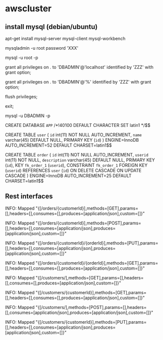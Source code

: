 # awscluster


install mysql (debian/ubuntu)
-----------------------------
apt-get install mysql-server mysql-client mysql-workbench

mysqladmin -u root password 'XXX'

mysql -u root -p

grant all privileges on *.* to 'DBADMIN'@'localhost' identified by 'ZZZ' with grant option;

grant all privileges on *.* to 'DBADMIN'@'%' identified by 'ZZZ' with grant option;

flush privileges;

exit;

mysql -u DBADMIN -p

CREATE DATABASE `APP` /*!40100 DEFAULT CHARACTER SET latin1 */$$

CREATE TABLE `user` (
  `id` int(11) NOT NULL AUTO_INCREMENT,
  `name` varchar(45) DEFAULT NULL,
  PRIMARY KEY (`id`)
) ENGINE=InnoDB AUTO_INCREMENT=52 DEFAULT CHARSET=latin1$$

CREATE TABLE `order` (
  `id` int(11) NOT NULL AUTO_INCREMENT,
  `userid` int(11) NOT NULL,
  `description` varchar(45) DEFAULT NULL,
  PRIMARY KEY (`id`),
  KEY `fk_order_1` (`userid`),
  CONSTRAINT `fk_order_1` FOREIGN KEY (`userid`) REFERENCES `user` (`id`) ON DELETE CASCADE ON UPDATE CASCADE
) ENGINE=InnoDB AUTO_INCREMENT=25 DEFAULT CHARSET=latin1$$


Rest interfaces
---------------
INFO: Mapped "{[/orders/{customerId}],methods=[GET],params=[],headers=[],consumes=[],produces=[application/json],custom=[]}"

INFO: Mapped "{[/orders/{customerId}],methods=[POST],params=[],headers=[],consumes=[application/json],produces=[application/json],custom=[]}"

INFO: Mapped "{[/orders/{customerId}/{orderId}],methods=[PUT],params=[],headers=[],consumes=[application/json],produces=[application/json],custom=[]}"

INFO: Mapped "{[/orders/{customerId}/{orderId}],methods=[GET],params=[],headers=[],consumes=[],produces=[application/json],custom=[]}"

INFO: Mapped "{[/customers/],methods=[GET],params=[],headers=[],consumes=[],produces=[application/json],custom=[]}"

INFO: Mapped "{[/customers/{customerId}],methods=[GET],params=[],headers=[],consumes=[],produces=[application/json],custom=[]}" 

INFO: Mapped "{[/customers/],methods=[POST],params=[],headers=[],consumes=[application/json],produces=[application/json],custom=[]}"

INFO: Mapped "{[/customers/{customerId}],methods=[PUT],params=[],headers=[],consumes=[application/json],produces=[application/json],custom=[]}"
